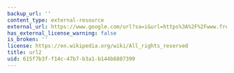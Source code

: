 ```yaml
---
backup_url: ''
content_type: external-resource
external_url: https://www.google.com/url?sa=i&url=https%3A%2F%2Fwww.freepik.com%2Ffree-photos-vectors%2Fvivid&psig=AOvVaw3h8r62JH3UILt1AcKgJNsA&ust=1715297048615000&source=images&cd=vfe&opi=89978449&ved=0CBIQjRxqFwoTCLjUssuZ_4UDFQAAAAAdAAAAABAE
has_external_license_warning: false
is_broken: ''
license: https://en.wikipedia.org/wiki/All_rights_reserved
title: url2
uid: 615f7b3f-f14c-47b7-b3a1-b144b6807399
---
```

